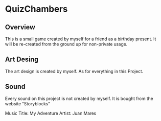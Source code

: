 # QuizChambers
## Overview
This is a small game created by myself
for a friend as a birthday present. 
It will be re-created from the ground up for
non-private usage.

## Art Desing
The art design is created by myself. As for 
everything in this Project. 

## Sound
Every sound on this project is not created by myself. 
It is bought from the website "Storyblocks"

Music
Title: My Adventure
Artist: Juan Mares
